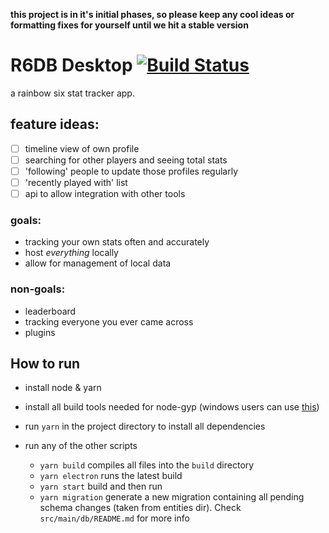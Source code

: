 **this project is in it's initial phases, so please keep any cool ideas or formatting fixes for yourself until we hit a stable version**

# R6DB Desktop [![Build Status](https://dev.azure.com/R6DB/app/_apis/build/status/r6db.app)](https://dev.azure.com/R6DB/app/_build/latest?definitionId=2)

a rainbow six stat tracker app.

## feature ideas:

-   [ ] timeline view of own profile
-   [ ] searching for other players and seeing total stats
-   [ ] 'following' people to update those profiles regularly
-   [ ] 'recently played with' list
-   [ ] api to allow integration with other tools

### goals:

-   tracking your own stats often and accurately
-   host _everything_ locally
-   allow for management of local data

### non-goals:

-   leaderboard
-   tracking everyone you ever came across
-   plugins

## How to run

-   install node & yarn
-   install all build tools needed for node-gyp (windows users can use [this](https://www.npmjs.com/package/windows-build-tools))
-   run `yarn` in the project directory to install all dependencies
-   run any of the other scripts

    -   `yarn build` compiles all files into the `build` directory
    -   `yarn electron` runs the latest build
    -   `yarn start` build and then run
    -   `yarn migration` generate a new migration containing all pending schema changes (taken from entities dir). Check `src/main/db/README.md` for more info

